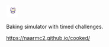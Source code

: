 ![](images/char_bunny.png)

Baking simulator with timed challenges.

https://naarmc2.github.io/cooked/

